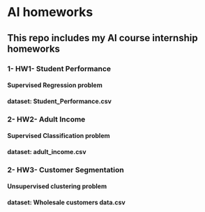 # AI homeworks
## This repo includes my AI course internship homeworks

### 1- HW1- Student Performance
#### Supervised Regression problem
#### dataset: Student_Performance.csv

### 2- HW2- Adult Income
#### Supervised Classification problem
#### dataset: adult_income.csv

### 2- HW3- Customer Segmentation
#### Unsupervised clustering problem
#### dataset: Wholesale customers data.csv
